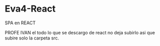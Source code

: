 # Eva4-React
SPA en REACT 

PROFE IVAN el todo lo que se descargo de react no deja subirlo
asi que subire solo la carpeta src.
